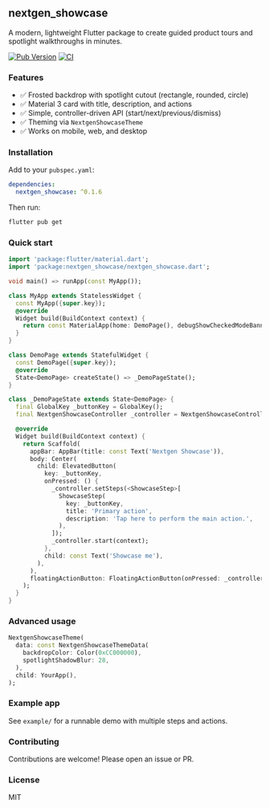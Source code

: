## nextgen_showcase

A modern, lightweight Flutter package to create guided product tours and spotlight walkthroughs in minutes.

[![Pub Version](https://img.shields.io/pub/v/nextgen_showcase.svg)](https://pub.dev/packages/nextgen_showcase)
[![CI](https://img.shields.io/github/actions/workflow/status/your-org/nextgen_showcase/ci.yml?branch=master)](https://github.com/Ven1456/nextgen_showcase.git)


[//]: # ([![codecov]&#40;https://codecov.io/gh/your-org/nextgen_showcase/branch/main/graph/badge.svg&#41;]&#40;https://app.codecov.io/gh/your-org/nextgen_showcase&#41;)

[//]: # (### Demo)

[//]: # ()
[//]: # (https://github.com/your-org/nextgen_showcase/assets/demo.gif)

[//]: # (- Add a short GIF or link a YouTube demo above. Replace the placeholder with your assets.)

### Features
- ✅ Frosted backdrop with spotlight cutout (rectangle, rounded, circle)
- ✅ Material 3 card with title, description, and actions
- ✅ Simple, controller-driven API (start/next/previous/dismiss)
- ✅ Theming via `NextgenShowcaseTheme`
- ✅ Works on mobile, web, and desktop

### Installation
Add to your `pubspec.yaml`:

```yaml
dependencies:
  nextgen_showcase: ^0.1.6
```

Then run:

```bash
flutter pub get
```

### Quick start
```dart
import 'package:flutter/material.dart';
import 'package:nextgen_showcase/nextgen_showcase.dart';

void main() => runApp(const MyApp());

class MyApp extends StatelessWidget {
  const MyApp({super.key});
  @override
  Widget build(BuildContext context) {
    return const MaterialApp(home: DemoPage(), debugShowCheckedModeBanner: false);
  }
}

class DemoPage extends StatefulWidget {
  const DemoPage({super.key});
  @override
  State<DemoPage> createState() => _DemoPageState();
}

class _DemoPageState extends State<DemoPage> {
  final GlobalKey _buttonKey = GlobalKey();
  final NextgenShowcaseController _controller = NextgenShowcaseController();

  @override
  Widget build(BuildContext context) {
    return Scaffold(
      appBar: AppBar(title: const Text('Nextgen Showcase')),
      body: Center(
        child: ElevatedButton(
          key: _buttonKey,
          onPressed: () {
            _controller.setSteps(<ShowcaseStep>[
              ShowcaseStep(
                key: _buttonKey,
                title: 'Primary action',
                description: 'Tap here to perform the main action.',
              ),
            ]);
            _controller.start(context);
          },
          child: const Text('Showcase me'),
        ),
      ),
      floatingActionButton: FloatingActionButton(onPressed: _controller.dismiss, child: const Icon(Icons.close)),
    );
  }
}
```

### Advanced usage

```dart
NextgenShowcaseTheme(
  data: const NextgenShowcaseThemeData(
    backdropColor: Color(0xCC000000),
    spotlightShadowBlur: 28,
  ),
  child: YourApp(),
);
```

### Example app
See `example/` for a runnable demo with multiple steps and actions.

[//]: # (### Roadmap)

[//]: # (- [ ] Async step actions &#40;e.g., open links&#41;)

[//]: # (- [ ] Auto-positioning of info card &#40;above/below target&#41;)

[//]: # (- [ ] A11y: focus trap and screen reader labels)

### Contributing
Contributions are welcome! Please open an issue or PR.

### License
MIT
